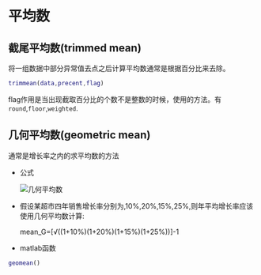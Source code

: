 # 平均数
## 截尾平均数(trimmed mean)
将一组数据中部分异常值去点之后计算平均数通常是根据百分比来去除。
```matlab
trimmean(data,precent,flag)
```
flag作用是当出现截取百分比的个数不是整数的时候，使用的方法。有`round`,`floor`,`weighted`.
## 几何平均数(geometric mean)
通常是增长率之内的求平均数的方法
+ 公式 

	![几何平均数](https://github.com/bszqw0410/notes/blob/master/statistics/geometric_mean.svg)
+ 假设某超市四年销售增长率分别为,10%,20%,15%,25%,则年平均增长率应该使用几何平均数计算:

	mean_G=[√((1+10%)(1+20%)(1+15%)(1+25%))]-1


+ matlab函数
```matlab
geomean()
```


